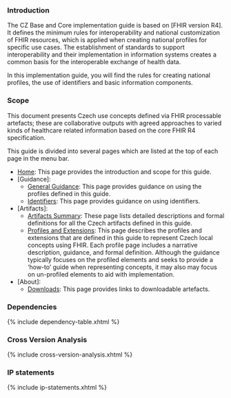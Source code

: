 ### Introduction 
The CZ Base and Core implementation guide is based on [FHIR version R4]. It defines the minimum rules for interoperability and national customization of FHIR resources, which is applied when creating national profiles for specific use cases. The establishment of standards to support interoperability and their implementation in information systems creates a common basis for the interoperable exchange of health data.

In this implementation guide, you will find the rules for creating national profiles, the use of identifiers and basic information components.

### Scope
This document presents Czech use concepts defined via FHIR processable artefacts; these are collaborative outputs with agreed approaches to varied kinds of healthcare related information based on the core FHIR R4 specification.

This guide is divided into several pages which are listed at the top of each page in the menu bar.

- [Home](index.html): This page provides the introduction and scope for this guide.
- [Guidance]:
  - [General Guidance](general-guidance.html): This page provides guidance on using the profiles defined in this guide.
  - [Identifiers](identifiers.html): This page provides guidance on using identifiers.
- [Artifacts]:
  - [Artifacts Summary](artifacts.html): These page lists detailed descriptions and formal definitions for all the Czech artifacts defined in this guide.
  - [Profiles and Extensions](profiles-and-extensions.html): This page describes the profiles and extensions that are defined in this guide to represent Czech local concepts using FHIR. Each profile page includes a narrative description, guidance, and formal definition. Although the guidance typically focuses on the profiled elements and seeks to provide a ‘how-to’ guide when representing concepts, it may also may focus on un-profiled elements to aid with implementation.
- [About]:
  - [Downloads](downloads.html): This page provides links to downloadable artefacts.

### Dependencies

{% include dependency-table.xhtml %}

### Cross Version Analysis

{% include cross-version-analysis.xhtml %}

### IP statements

{% include ip-statements.xhtml %}

